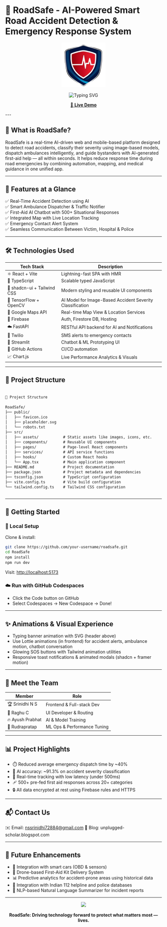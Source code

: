 # 🚦 RoadSafe - AI-Powered Smart Road Accident Detection & Emergency Response System

<p align="center">
  <img src="https://github.com/Srinidhi-070/RoadSafe/blob/main/public/lovable-uploads/babc7f96-a784-4583-bc62-5b6f7f92da8b.png" alt="RoadSafe Logo" width="140"/>
</p>

<p align="center">
  <img src="https://readme-typing-svg.herokuapp.com?font=Fira+Code&size=24&pause=1000&color=F763D7&center=true&vCenter=true&width=1000&lines=Empowering+Emergency+Response+with+AI;Real-time+Accident+Detection+and+Dispatch;Faster+Rescue+Means+More+Lives+Saved" alt="Typing SVG" />
</p>

<p align="center">
  <a href="https://preview--smartcrashassist.lovable.app/home">
    🔗 <strong>Live Demo</strong>
  </a>
</p>
---

## 🧠 What is RoadSafe?
RoadSafe is a real-time AI-driven web and mobile-based platform designed to detect road accidents, classify their severity using image-based models, dispatch ambulances intelligently, and guide bystanders with AI-generated first-aid help — all within seconds. It helps reduce response time during road emergencies by combining automation, mapping, and medical guidance in one unified app.

---

## 🎯 Features at a Glance
✅ Real-Time Accident Detection using AI  
✅ Smart Ambulance Dispatcher & Traffic Notifier  
✅ First-Aid AI Chatbot with 500+ Situational Responses  
✅ Integrated Map with Live Location Tracking  
✅ Emergency Contact Alert System  
✅ Seamless Communication Between Victim, Hospital & Police  

---

## 🛠️ Technologies Used
| Tech Stack              | Description                                |
|--------------------------|--------------------------------------------|
| ⚛️ React + Vite           | Lightning-fast SPA with HMR                 |
| 🔷 TypeScript             | Scalable typed JavaScript                  |
| 🎨 shadcn-ui + Tailwind CSS | Modern styling and reusable UI components  |
| 🧠 TensorFlow + OpenCV    | AI Model for Image-Based Accident Severity Classification |
| 📡 Google Maps API        | Real-time Map View & Location Services      |
| 🧬 Firebase               | Auth, Firestore DB, Hosting                |
| ☁️ FastAPI                | RESTful API backend for AI and Notifications |
| 💬 Twilio                 | SMS alerts to emergency contacts           |
| 🧠 Streamlit              | Chatbot & ML Prototyping UI                |
| 🐙 GitHub Actions         | CI/CD automation                           |
| 📈 Chart.js               | Live Performance Analytics & Visuals       |

---

## 📂 Project Structure
```

📂 Project Structure

RoadSafe/
├── public/
│   ├── favicon.ico
│   ├── placeholder.svg
│   └── robots.txt
├── src/
│   ├── assets/           # Static assets like images, icons, etc.
│   ├── components/       # Reusable UI components
│   ├── pages/            # Page-level React components
│   ├── services/         # API service functions
│   ├── hooks/            # Custom React hooks
│   └── App.tsx           # Main application component
├── README.md             # Project documentation
├── package.json          # Project metadata and dependencies
├── tsconfig.json         # TypeScript configuration
├── vite.config.ts        # Vite build configuration
└── tailwind.config.ts    # Tailwind CSS configuration


````

---

## 🚀 Getting Started

### 🔧 Local Setup
Clone & install:
```bash
git clone https://github.com/your-username/roadsafe.git
cd RoadSafe
npm install
npm run dev
````

Visit: [http://localhost:5173](http://localhost:5173)

### ☁️ Run with GitHub Codespaces

* Click the Code button on GitHub
* Select Codespaces → New Codespace → Done!

---

## ✨ Animations & Visual Experience

* Typing banner animation with SVG (header above)
* Use Lottie animations (in frontend) for accident alerts, ambulance motion, chatbot conversation
* Glowing SOS buttons with Tailwind animation utilities
* Responsive toast notifications & animated modals (shadcn + framer motion)

---

## 👥 Meet the Team

| Member           | Role                        |
| ---------------- | --------------------------- |
| 🏆 Srinidhi N S  | Frontend & Full-stack Dev   |
| 🚀 Raghu C       | UI Developer & Routing      |
| 🔥 Ayush Prabhat | AI & Model Training         |
| 🌟 Rudrapratap   | ML Ops & Performance Tuning |

---

## 📊 Project Highlights

* ⏱️ Reduced average emergency dispatch time by \~40%
* 🧠 AI accuracy: \~91.3% on accident severity classification
* 📡 Real-time tracking with low latency (under 500ms)
* 🩹 500+ pre-fed first aid responses across 20+ categories
* 🔒 All data encrypted at rest using Firebase rules and HTTPS

---

## 📬 Contact Us

✉️ Email: [nssrinidhi72884@gmail.com](mailto:nssrinidhi72884@gmail.com)
📝 Blog: unplugged-scholar.blogspot.com

---

## 🧪 Future Enhancements

* 🚗 Integration with smart cars (OBD & sensors)
* 🚁 Drone-based First-Aid Kit Delivery System
* 📊 Predictive analytics for accident-prone areas using historical data
* 🧭 Integration with Indian 112 helpline and police databases
* 🧾 NLP-based Natural Language Summarizer for incident reports

---

<p align="center">
  <img src="https://img.shields.io/badge/Built%20With-%F0%9F%92%BB%20Code%20and%20Compassion-ff69b4?style=for-the-badge"/>
</p>

<p align="center">
  <strong>RoadSafe: Driving technology forward to protect what matters most — lives.</strong>  
</p>
